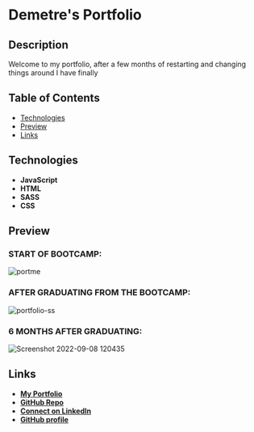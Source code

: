 # Demetre's Portfolio

## Description 
Welcome to my portfolio, after a few months of restarting and changing things around I have finally 

## Table of Contents
  - [Technologies](#technology-used)
  - [Preview](#preview)
  - [Links](#links)

## Technologies
- **JavaScript**
- **HTML**
- **SASS**
- **CSS**

## Preview 
### START OF BOOTCAMP:
![portme](https://user-images.githubusercontent.com/89409597/189205175-a308e5fc-855d-4d45-8a7c-b07aed95d2f1.PNG)



### AFTER GRADUATING FROM THE BOOTCAMP:
![portfolio-ss](https://user-images.githubusercontent.com/89409597/185509772-1b053815-558b-4edc-9515-643964febf64.png)




### 6 MONTHS AFTER GRADUATING:
![Screenshot 2022-09-08 120435](https://user-images.githubusercontent.com/89409597/189205494-ad47800d-a6a9-4c7f-8acd-505bad19fa85.png)


## Links
  - **[My Portfolio](https://trane7.github.io/PortfolioFinal/)**
  - **[GitHub Repo](https://github.com/Trane7/PortfolioFina;)**
  - **[Connect on LinkedIn](https://www.linkedin.com/in/demetre-growette-0776a7b7/)**
  - **[GitHub profile](https://github.com/Trane7)**